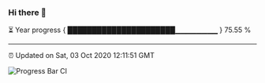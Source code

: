 ### Hi there 👋

⏳ Year progress { ██████████████████████▁▁▁▁▁▁▁▁ } 75.55 %

---

⏰ Updated on Sat, 03 Oct 2020 12:11:51 GMT

![Progress Bar CI](https://github.com/liununu/liununu/workflows/Progress%20Bar%20CI/badge.svg)
